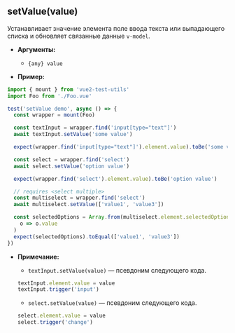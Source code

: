 ## setValue(value)

Устанавливает значение элемента поле ввода текста или выпадающего списка и обновляет связанные данные `v-model`.

- **Аргументы:**

  - `{any} value`

- **Пример:**

```js
import { mount } from 'vue2-test-utils'
import Foo from './Foo.vue'

test('setValue demo', async () => {
  const wrapper = mount(Foo)

  const textInput = wrapper.find('input[type="text"]')
  await textInput.setValue('some value')

  expect(wrapper.find('input[type="text"]').element.value).toBe('some value')

  const select = wrapper.find('select')
  await select.setValue('option value')

  expect(wrapper.find('select').element.value).toBe('option value')

  // requires <select multiple>
  const multiselect = wrapper.find('select')
  await multiselect.setValue(['value1', 'value3'])

  const selectedOptions = Array.from(multiselect.element.selectedOptions).map(
    o => o.value
  )
  expect(selectedOptions).toEqual(['value1', 'value3'])
})
```

- **Примечание:**

  - `textInput.setValue(value)` — псевдоним следующего кода.

  ```js
  textInput.element.value = value
  textInput.trigger('input')
  ```

  - `select.setValue(value)` — псевдоним следующего кода.

  ```js
  select.element.value = value
  select.trigger('change')
  ```
